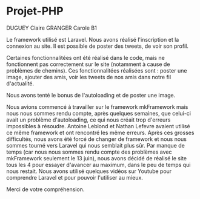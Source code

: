 # Projet-PHP
DUGUEY Claire
GRANGER Carole
B1

Le framework utilisé est Laravel.
Nous avons réalisé l'inscription et la connexion au site.
Il est possible de poster des tweets, de voir son profil.

Certaines fonctionnalitées ont été réalisé dans le code, mais ne fonctionnent pas
correctement sur le site (notamment à cause de problèmes de chemins). Ces fonctionnalitées réalisées 
sont : poster une image, ajouter des amis, voir les tweets de nos amis dans notre fil d'actualité.

Nous avons tenté le bonus de l'autoloading et de poster une image.

Nous avions commencé à travailler sur le framework mkFramework mais nous nous sommes rendu compte,
après quelques semaines, que celui-ci avait un problème d'autoloading, ce qui nous créait trop d'erreurs 
impossibles à résoudre. Antoine Leblond et Nathan Lefevre avaient utilisé ce même framework et ont
rencontré les même erreurs. Après ces grosses difficultés, nous avons été forcé de changer de framework
et nous nous sommes tourné vers Laravel qui nous semblait plus sûr. Par manque de temps (car nous nous 
sommes rendu compte des problèmes avec mkFramework seulement le 13 juin), nous avons 
décidé de réalisé le site tous les 4 pour essayer d'avancer au maximum, dans le peu de temps qui nous
restait. Nous avons utilisé quelques vidéos sur Youtube pour comprendre Laravel et pour pouvoir l'utiliser 
au mieux.

Merci de votre compréhension.
